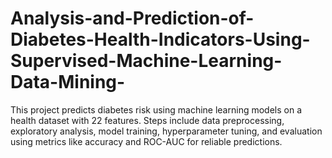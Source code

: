 # Analysis-and-Prediction-of-Diabetes-Health-Indicators-Using-Supervised-Machine-Learning-Data-Mining-
This project predicts diabetes risk using machine learning models on a health dataset with 22 features. Steps include data preprocessing, exploratory analysis, model training, hyperparameter tuning, and evaluation using metrics like accuracy and ROC-AUC for reliable predictions.

